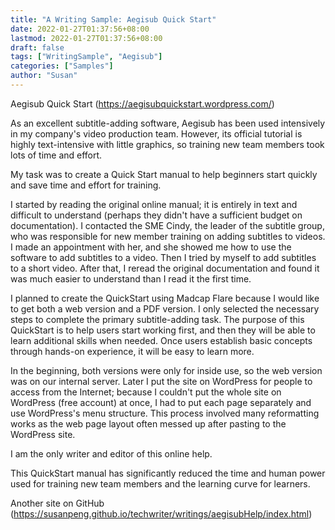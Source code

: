```yaml
---
title: "A Writing Sample: Aegisub Quick Start"
date: 2022-01-27T01:37:56+08:00
lastmod: 2022-01-27T01:37:56+08:00
draft: false
tags: ["WritingSample", "Aegisub"]
categories: ["Samples"]
author: "Susan"
---
```


Aegisub Quick Start (https://aegisubquickstart.wordpress.com/)

As an excellent subtitle-adding software, Aegisub has been used intensively in my company's video production team. However, its official tutorial is highly text-intensive with little graphics, so training new team members took lots of time and effort.

My task was to create a Quick Start manual to help beginners start quickly and save time and effort for training.

I started by reading the original online manual; it is entirely in text and difficult to understand (perhaps they didn't have a sufficient budget on documentation). I contacted the SME Cindy, the leader of the subtitle group, who was responsible for new member training on adding subtitles to videos. I made an appointment with her, and she showed me how to use the software to add subtitles to a video. Then I tried by myself to add subtitles to a short video. After that, I reread the original documentation and found it was much easier to understand than I read it the first time.

I planned to create the QuickStart using Madcap Flare because I would like to get both a web version and a PDF version. I only selected the necessary steps to complete the primary subtitle-adding task. The purpose of this QuickStart is to help users start working first, and then they will be able to learn additional skills when needed. Once users establish basic concepts through hands-on experience, it will be easy to learn more.

In the beginning, both versions were only for inside use, so the web version was on our internal server. Later I put the site on WordPress for people to access from the Internet; because I couldn't put the whole site on WordPress (free account) at once, I had to put each page separately and use WordPress's menu structure. This process involved many reformatting works as the web page layout often messed up after pasting to the WordPress site.

I am the only writer and editor of this online help.

This QuickStart manual has significantly reduced the time and human power used for training new team members and the learning curve for learners.

Another site on GitHub (https://susanpeng.github.io/techwriter/writings/aegisubHelp/index.html)